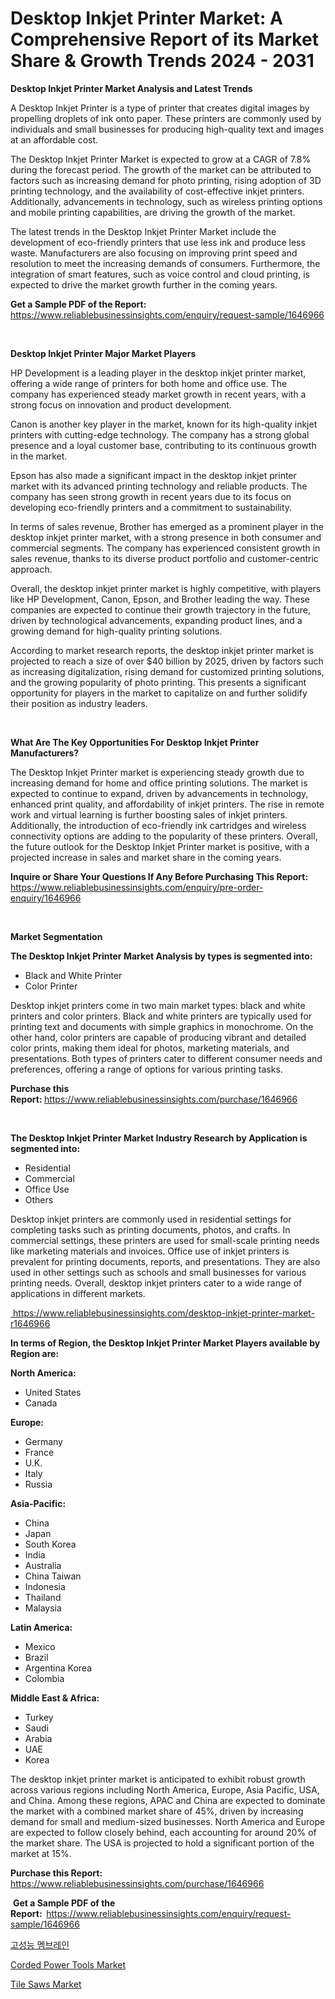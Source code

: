 <p><h1>Desktop Inkjet Printer Market: A Comprehensive Report of its Market Share & Growth Trends 2024 - 2031</h1></p><p><strong>Desktop Inkjet Printer Market Analysis and Latest Trends</strong></p>
<p><p>A Desktop Inkjet Printer is a type of printer that creates digital images by propelling droplets of ink onto paper. These printers are commonly used by individuals and small businesses for producing high-quality text and images at an affordable cost.</p><p>The Desktop Inkjet Printer Market is expected to grow at a CAGR of 7.8% during the forecast period. The growth of the market can be attributed to factors such as increasing demand for photo printing, rising adoption of 3D printing technology, and the availability of cost-effective inkjet printers. Additionally, advancements in technology, such as wireless printing options and mobile printing capabilities, are driving the growth of the market.</p><p>The latest trends in the Desktop Inkjet Printer Market include the development of eco-friendly printers that use less ink and produce less waste. Manufacturers are also focusing on improving print speed and resolution to meet the increasing demands of consumers. Furthermore, the integration of smart features, such as voice control and cloud printing, is expected to drive the market growth further in the coming years.</p></p>
<p><strong>Get a Sample PDF of the Report:&nbsp;</strong> <a href="https://www.reliablebusinessinsights.com/enquiry/request-sample/1646966">https://www.reliablebusinessinsights.com/enquiry/request-sample/1646966</a></p>
<p>&nbsp;</p>
<p><strong>Desktop Inkjet Printer Major Market Players</strong></p>
<p><p>HP Development is a leading player in the desktop inkjet printer market, offering a wide range of printers for both home and office use. The company has experienced steady market growth in recent years, with a strong focus on innovation and product development.</p><p>Canon is another key player in the market, known for its high-quality inkjet printers with cutting-edge technology. The company has a strong global presence and a loyal customer base, contributing to its continuous growth in the market.</p><p>Epson has also made a significant impact in the desktop inkjet printer market with its advanced printing technology and reliable products. The company has seen strong growth in recent years due to its focus on developing eco-friendly printers and a commitment to sustainability.</p><p>In terms of sales revenue, Brother has emerged as a prominent player in the desktop inkjet printer market, with a strong presence in both consumer and commercial segments. The company has experienced consistent growth in sales revenue, thanks to its diverse product portfolio and customer-centric approach.</p><p>Overall, the desktop inkjet printer market is highly competitive, with players like HP Development, Canon, Epson, and Brother leading the way. These companies are expected to continue their growth trajectory in the future, driven by technological advancements, expanding product lines, and a growing demand for high-quality printing solutions.</p><p>According to market research reports, the desktop inkjet printer market is projected to reach a size of over $40 billion by 2025, driven by factors such as increasing digitalization, rising demand for customized printing solutions, and the growing popularity of photo printing. This presents a significant opportunity for players in the market to capitalize on and further solidify their position as industry leaders.</p></p>
<p>&nbsp;</p>
<p><strong>What Are The Key Opportunities For Desktop Inkjet Printer Manufacturers?</strong></p>
<p><p>The Desktop Inkjet Printer market is experiencing steady growth due to increasing demand for home and office printing solutions. The market is expected to continue to expand, driven by advancements in technology, enhanced print quality, and affordability of inkjet printers. The rise in remote work and virtual learning is further boosting sales of inkjet printers. Additionally, the introduction of eco-friendly ink cartridges and wireless connectivity options are adding to the popularity of these printers. Overall, the future outlook for the Desktop Inkjet Printer market is positive, with a projected increase in sales and market share in the coming years.</p></p>
<p><strong>Inquire or Share Your Questions If Any Before Purchasing This Report:</strong> <a href="https://www.reliablebusinessinsights.com/enquiry/pre-order-enquiry/1646966">https://www.reliablebusinessinsights.com/enquiry/pre-order-enquiry/1646966</a></p>
<p>&nbsp;</p>
<p><strong>Market Segmentation</strong></p>
<p><strong>The Desktop Inkjet Printer Market Analysis by types is segmented into:</strong></p>
<p><ul><li>Black and White Printer</li><li>Color Printer</li></ul></p>
<p><p>Desktop inkjet printers come in two main market types: black and white printers and color printers. Black and white printers are typically used for printing text and documents with simple graphics in monochrome. On the other hand, color printers are capable of producing vibrant and detailed color prints, making them ideal for photos, marketing materials, and presentations. Both types of printers cater to different consumer needs and preferences, offering a range of options for various printing tasks.</p></p>
<p><strong>Purchase this Report:&nbsp;</strong><a href="https://www.reliablebusinessinsights.com/purchase/1646966">https://www.reliablebusinessinsights.com/purchase/1646966</a></p>
<p>&nbsp;</p>
<p><strong>The Desktop Inkjet Printer Market Industry Research by Application is segmented into:</strong></p>
<p><ul><li>Residential</li><li>Commercial</li><li>Office Use</li><li>Others</li></ul></p>
<p><p>Desktop inkjet printers are commonly used in residential settings for completing tasks such as printing documents, photos, and crafts. In commercial settings, these printers are used for small-scale printing needs like marketing materials and invoices. Office use of inkjet printers is prevalent for printing documents, reports, and presentations. They are also used in other settings such as schools and small businesses for various printing needs. Overall, desktop inkjet printers cater to a wide range of applications in different markets.</p></p>
<p><a href="https://www.reliablebusinessinsights.com/desktop-inkjet-printer-market-r1646966">&nbsp;https://www.reliablebusinessinsights.com/desktop-inkjet-printer-market-r1646966</a></p>
<p><strong>In terms of Region, the Desktop Inkjet Printer Market Players available by Region are:</strong></p>
<p>
    <p> <strong> North America: </strong>
        <ul>
            <li>United States</li>
            <li>Canada</li>
        </ul>
        </p> 
    <p> <strong> Europe: </strong>
        <ul>
            <li>Germany</li>
            <li>France</li>
            <li>U.K.</li>
            <li>Italy</li>
            <li>Russia</li>
        </ul>
        </p> 
    <p> <strong> Asia-Pacific: </strong>
        <ul>
            <li>China</li>
            <li>Japan</li>
            <li>South Korea</li>
            <li>India</li>
            <li>Australia</li>
            <li>China Taiwan</li>
            <li>Indonesia</li>
            <li>Thailand</li>
            <li>Malaysia</li>
        </ul>
        </p> 
    <p> <strong> Latin America: </strong>
        <ul>
            <li>Mexico</li>
            <li>Brazil</li>
            <li>Argentina Korea</li>
            <li>Colombia</li>
        </ul>
        </p> 
    <p> <strong> Middle East & Africa: </strong>
        <ul>
            <li>Turkey</li>
            <li>Saudi</li>
            <li>Arabia</li>
            <li>UAE</li>
            <li>Korea</li>
        </ul>
    </p>
    </p>
<p><p>The desktop inkjet printer market is anticipated to exhibit robust growth across various regions including North America, Europe, Asia Pacific, USA, and China. Among these regions, APAC and China are expected to dominate the market with a combined market share of 45%, driven by increasing demand for small and medium-sized businesses. North America and Europe are expected to follow closely behind, each accounting for around 20% of the market share. The USA is projected to hold a significant portion of the market at 15%.</p></p>
<p><strong>Purchase this Report: </strong><a href="https://www.reliablebusinessinsights.com/purchase/1646966">https://www.reliablebusinessinsights.com/purchase/1646966</a></p>
<p>&nbsp;<strong>Get a Sample PDF of the Report:&nbsp;&nbsp;</strong><a href="https://www.reliablebusinessinsights.com/enquiry/request-sample/1646966">https://www.reliablebusinessinsights.com/enquiry/request-sample/1646966</a></p>
<p><strong></strong></p>
<p><p><a href="https://github.com/vss5505pa7z1p/Market-Research-Report-List-2/blob/main/2895407173397.md">고성능 멤브레인</a></p><p><a href="https://github.com/gulaimolin/Market-Research-Report-List-5/blob/main/corded-power-tools-market.md">Corded Power Tools Market</a></p><p><a href="https://github.com/mauripalmi/Market-Research-Report-List-4/blob/main/tile-saws-market.md">Tile Saws Market</a></p></p>